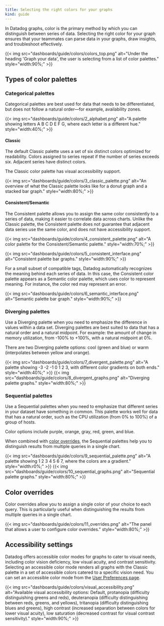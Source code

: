```yaml
---
title: Selecting the right colors for your graphs
kind: guide
---
```


In Datadog graphs, color is the primary method by which you can distinguish between series of data. Selecting the right color for your graph ensures that your teammates can parse data in your graphs, draw insights, and troubleshoot effectively. 

{{< img src="dashboards/guide/colors/colors_top.png" alt="Under the heading 'Graph your data', the user is selecting from a list of color palettes." style="width:90%;" >}}

## Types of color palettes

### Categorical palettes

Categorical palettes are best used for data that needs to be differentiated, but does not follow a natural order—for example, availability zones.

{{< img src="dashboards/guide/colors/2_alphabet.png" alt="A palette showing letters A B C D E F G, where each letter is a different hue." style="width:40%;" >}}

#### Classic

The default Classic palette uses a set of six distinct colors optimized for readability. Colors assigned to series repeat if the number of series exceeds six. Adjacent series have distinct colors. 

The Classic color palette has visual accessibility support.

{{< img src="dashboards/guide/colors/3_classic_palette.png" alt="An overview of what the Classic palette looks like for a donut graph and a stacked bar graph." style="width:80%;" >}}

#### Consistent/Semantic

The Consistent palette allows you to assign the same color consistently to a series of data, making it easier to correlate data across charts. Unlike the Classic palette, the Consistent palette does not guarantee that adjacent data series use the same color, and does not have accessibility support.


{{< img src="dashboards/guide/colors/4_consistent_palette.png" alt="A color palette for the Consistent/Semantic palette." style="width:70%;" >}}

{{< img src="dashboards/guide/colors/5_consistent_interface.png" alt="Consistent palette bar graphs." style="width:90%;" >}}

For a small subset of compatible tags, Datadog automatically recognizes the meaning behind each series of data. In this case, the Consistent color palette appears as a Semantic color palette, which uses color to represent meaning. For instance, the color red may represent an error.

{{< img src="dashboards/guide/colors/6_semantic_interface.png" alt="Semantic palette bar graph." style="width:90%;" >}}

### Diverging palettes

Use a Diverging palette when you need to emphasize the difference in values within a data set. Diverging palettes are best suited to data that has a natural order and a natural midpoint. For example: the amount of change in memory utilization, from -100% to +100%, with a natural midpoint at 0%. 

There are two Diverging palette options: cool (green and blue) or warm (interpolates between yellow and orange).

{{< img src="dashboards/guide/colors/7_divergent_palette.png" alt="A palette showing -3 -2 -1 0 1 2 3, with different color gradients on both ends." style="width:40%;" >}}
{{< img src="dashboards/guide/colors/8_divergent_graphs.png" alt="Diverging palette graphs." style="width:80%;" >}}

### Sequential palettes

Use a Sequential palettes when you need to emphasize that different series in your dataset have something in common. This palette works well for data that has a natural order, such as the CPU utilization (from 0% to 100%) of a group of hosts.

Color options include purple, orange, gray, red, green, and blue.

When combined with [color overrides](#color-overrides), the Sequential palettes help you to distinguish results from multiple queries in a single chart.

{{< img src="dashboards/guide/colors/9_sequential_palette.png" alt="A palette showing 1 2 3 4 5 6 7, where the colors are a gradient." style="width:r0%;" >}}
{{< img src="dashboards/guide/colors/10_sequential_graphs.png" alt="Sequential palette graphs." style="width:80%;" >}}

## Color overrides

Color overrides allow you to assign a single color of your choice to each query. This is particularly useful when distinguishing the results from multiple queries in a single chart.

{{< img src="dashboards/guide/colors/11_overrides.png" alt="The panel that allows a user to configure color overrides." style="width:80%;" >}}

## Accessibility settings

Datadog offers accessible color modes for graphs to cater to visual needs, including color vision deficiency, low visual acuity, and contrast sensitivity. Selecting an accessible color mode renders all graphs with the Classic palette in a set of accessible colors catered to a specific vision need. You can set an accessible color mode from the [User Preferences page][1].

{{< img src="dashboards/guide/colors/visual_accessibility.png" alt="Available visual accessibility options: Default, protanopia (difficulty distinguishing greens and reds), deuteranopia (difficulty distinguishing between reds, greens, and yellows), tritanopia (difficulty distinguishing blues and greens), high contrast (increased separation between colors for lower visual acuity), low saturation (decreased contrast for visual contrast sensitivity)." style="width:90%;" >}}

[1]: https://app.datadoghq.com/personal-settings/preferences
